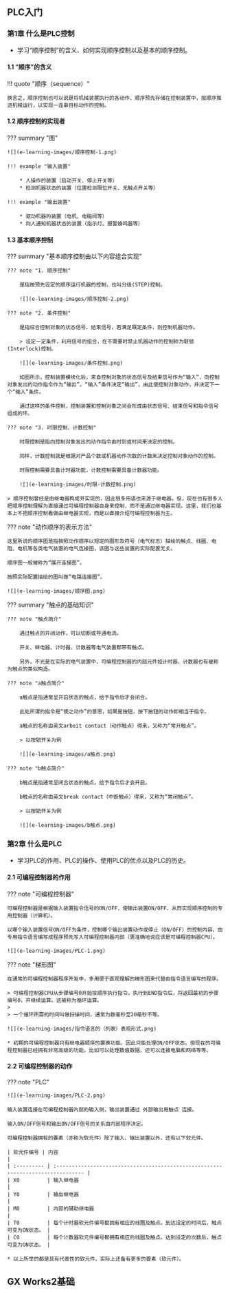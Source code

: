 ## PLC入门

### 第1章 什么是PLC控制

* 学习“顺序控制”的含义、如何实现顺序控制以及基本的顺序控制。

#### 1.1 “顺序”的含义

!!! quote "顺序（sequence）"

    换言之，顺序控制也可以说是将机械装置执行的各动作、顺序预先存储在控制装置中，按顺序推进机械运行，以实现一连串目标动作的控制。

#### 1.2 顺序控制的实现者

??? summary "图"

    ![](e-learning-images/顺序控制-1.png)

    !!! example "输入装置"

        * 人操作的装置（启动开关、停止开关等）
        * 检测机器状态的装置（位置检测限位开关、无触点开关等）

    !!! example "输出装置"

        * 驱动机器的装置（电机、电磁阀等）
        * 向人通知机器状态的装置（指示灯、报警蜂鸣器等）

#### 1.3 基本顺序控制

??? summary "基本顺序控制由以下内容组合实现"

    ??? note "1. 顺序控制"

        是指按预先设定的顺序运行机器的控制，也叫分级(STEP)控制。

        ![](e-learning-images/顺序控制-2.png)

    ??? note "2. 条件控制"

        是指综合控制对象的状态信号、结束信号，若满足既定条件，则控制机器动作。

        > 设定一定条件，利用信号的组合，在不需要时禁止机器动作的控制称为联锁(Interlock)控制。

        ![](e-learning-images/条件控制.png)

        如图所示，控制装置模块化后，来自控制对象的状态信号及结束信号作为“输入”，向控制对象发出的动作指令作为“输出”。“输入”条件决定“输出”，由此使控制对象动作，并决定下一个“输入”条件。

        通过这样的条件控制，控制装置和控制对象之间会形成由状态信号、结束信号和指令信号组成的环。

    ??? note "3. 时限控制、计数控制"

        时限控制是指向控制对象发出的动作指令由时刻或时间来决定的控制。

        同样，计数控制就是根据对产品个数或机器动作次数的计数来决定控制对象动作的控制。

        时限控制需要具备计时器功能，计数控制需要具备计数器功能。

        ![](e-learning-images/时限-计数控制.png)

    > 顺序控制曾经是由继电器构成并实现的，因此很多用语也来源于继电器。但，现在也有很多人把顺序控制理解为直接通过可编程控制器自身来控制，而不是通过继电器实现。这里，我们也基本上不把顺序控制看做由继电器实现，而是以直接介绍可编程控制器为主。

??? note "动作顺序的表示方法"

    这里所说的顺序图是指按照动作顺序以规定的图形及符号（电气标志）描绘的触点、线圈、电阻、电机等各类电气装置的电气连接图，该图与这些装置的实际配置无关。

    顺序图一般被称为“展开连接图”。

    按照实际配置描绘的图叫做“电路连接图”。

    ![](e-learning-images/顺序图.png)


??? summary "触点的基础知识"

    ??? note "触点简介"

        通过触点的开闭动作，可以切断或导通电流。

        开关、继电器、计时器、计数器等电气装置都带有触点。

        另外，不光是在实际的电气装置中，可编程控制器的内部元件如计时器、计数器也有被称为触点的类似构造。

    ??? note "a触点简介"

        a触点是指通常呈开启状态的触点，给予指令后才会闭合。

        此处所谓的指令是“使之动作”的意思，如果是按钮，按下按钮的动作即相当于指令。

        a触点的名称由英文arbeit contact（动作触点）得来，又称为“常开触点”。

        > 以按钮开关为例

        ![](e-learning-images/a触点.png)

    ??? note "b触点简介"

        b触点是指通常呈闭合状态的触点，给予指令后才会开启。

        b触点的名称由英文break contact（中断触点）得来，又称为“常闭触点”。

        > 以按钮开关为例

        ![](e-learning-images/b触点.png)

### 第2章 什么是PLC

* 学习PLC的作用、PLC的操作、使用PLC的优点以及PLC的历史。

#### 2.1 可编程控制器的作用

??? note "可编程控制器"

    可编程控制器是根据输入装置指令信号的ON/OFF，使输出装置ON/OFF，从而实现顺序控制的专用控制器（计算机）。

    以哪个输入装置信号ON/OFF为条件，控制哪个输出装置动作或停止（ON/OFF）的控制内容，由专用指令语言编写成程序预先写入可编程控制器内部（更准确地说应该是可编程控制器CPU）。

    ![](e-learning-images/PLC-1.png)

??? note "梯形图"

    在通常的可编程控制器程序开发中，多用便于直观理解的梯形图来代替由指令语言编写的程序。

    > 可编程控制器CPU从步骤编号0开始按顺序执行指令。执行到END指令后，将返回最初的步骤编号0，并继续运算。这被称为循环运算。
    >
    > 一个循环所需的时间叫做扫描时间，通常为数毫秒至20毫秒不等。

    ![](e-learning-images/指令语言的（列表）表现形式.png)

    * 初期的可编程控制器只有继电器顺序的置换功能，因此只能处理ON/OFF状态。但现在的可编程控制器已经拥有非常高级的功能，比如可以处理数值数据、还可以连接电脑和网络等等。

#### 2.2 可编程控制器的动作
 
??? note "PLC"

    ![](e-learning-images/PLC-2.png)

    输入装置连接在可编程控制器内部的输入侧，输出装置通过 外部输出用触点 连接。

    输入ON/OFF信号和输出ON/OFF信号的关系由内部程序决定。

    可编程控制器拥有的要素（亦称为软元件）除了输入、输出装置以外，还有以下软元件。

    | 软元件编号 | 内容                                                                             |
    | :--------- | :------------------------------------------------------------------------------- |
    | X0         | 输入继电器                                                                       |
    | Y0         | 输出继电器                                                                       |
    | M0         | 内部的辅助继电器                                                                 |
    | T0         | 每个计时器软元件编号都拥有相应的线圈及触点。到达设定的时间后，触点可变为ON状态。 |
    | C0         | 每个计数器软元件编号都拥有相应的线圈及触点。达到设定的次数后，触点可变为ON状态。 |

    * 以上所举的都是具有代表性的软元件，实际上还备有更多的要素（软元件）。

## GX Works2基础